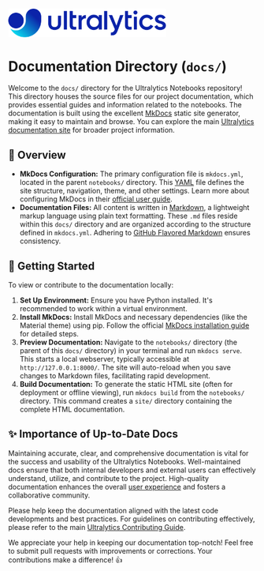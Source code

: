 <a href="https://www.ultralytics.com/"><img src="https://raw.githubusercontent.com/ultralytics/assets/main/logo/Ultralytics_Logotype_Original.svg" width="320" alt="Ultralytics logo"></a>

# Documentation Directory (`docs/`)

Welcome to the `docs/` directory for the Ultralytics Notebooks repository! This directory houses the source files for our project documentation, which provides essential guides and information related to the notebooks. The documentation is built using the excellent [MkDocs](https://www.mkdocs.org/) static site generator, making it easy to maintain and browse. You can explore the main [Ultralytics documentation site](https://docs.ultralytics.com/) for broader project information.

## 📖 Overview

- **MkDocs Configuration:** The primary configuration file is `mkdocs.yml`, located in the parent `notebooks/` directory. This [YAML](https://www.ultralytics.com/glossary/yaml) file defines the site structure, navigation, theme, and other settings. Learn more about configuring MkDocs in their [official user guide](https://www.mkdocs.org/user-guide/configuration/).
- **Documentation Files:** All content is written in [Markdown](https://www.markdownguide.org/basic-syntax/), a lightweight markup language using plain text formatting. These `.md` files reside within this `docs/` directory and are organized according to the structure defined in `mkdocs.yml`. Adhering to [GitHub Flavored Markdown](https://github.github.com/gfm/) ensures consistency.

## 🚀 Getting Started

To view or contribute to the documentation locally:

1.  **Set Up Environment:** Ensure you have Python installed. It's recommended to work within a virtual environment.
2.  **Install MkDocs:** Install MkDocs and necessary dependencies (like the Material theme) using pip. Follow the official [MkDocs installation guide](https://www.mkdocs.org/user-guide/installation/) for detailed steps.
3.  **Preview Documentation:** Navigate to the `notebooks/` directory (the parent of this `docs/` directory) in your terminal and run `mkdocs serve`. This starts a local webserver, typically accessible at `http://127.0.0.1:8000/`. The site will auto-reload when you save changes to Markdown files, facilitating rapid development.
4.  **Build Documentation:** To generate the static HTML site (often for deployment or offline viewing), run `mkdocs build` from the `notebooks/` directory. This command creates a `site/` directory containing the complete HTML documentation.

## ✨ Importance of Up-to-Date Docs

Maintaining accurate, clear, and comprehensive documentation is vital for the success and usability of the Ultralytics Notebooks. Well-maintained docs ensure that both internal developers and external users can effectively understand, utilize, and contribute to the project. High-quality documentation enhances the overall [user experience](https://www.nngroup.com/articles/definition-user-experience/) and fosters a collaborative community.

Please help keep the documentation aligned with the latest code developments and best practices. For guidelines on contributing effectively, please refer to the main [Ultralytics Contributing Guide](https://docs.ultralytics.com/help/contributing/).

We appreciate your help in keeping our documentation top-notch! Feel free to submit pull requests with improvements or corrections. Your contributions make a difference! 👍
